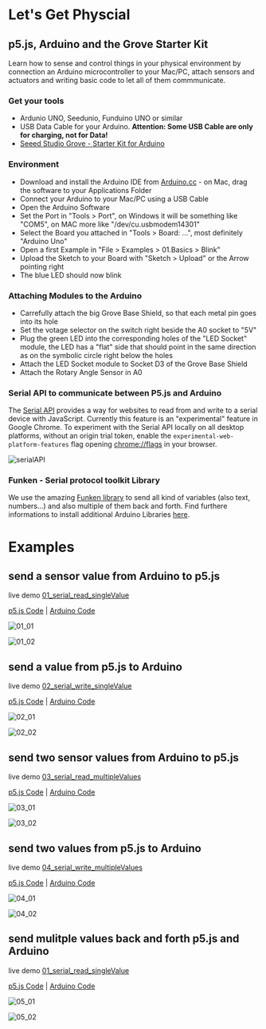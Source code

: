 # Let's Get Physcial

## p5.js, Arduino and the Grove Starter Kit
Learn how to sense and control things in your physical environment by connection an Arduino microcontroller to your Mac/PC, attach sensors and actuators and writing basic code to let all of them commmunicate.

### Get your tools

* Ardunio UNO, Seedunio, Funduino UNO or similar
* USB Data Cable for your Arduino. __Attention: Some USB Cable are only for charging, not for Data!__
* [Seeed Studio Grove - Starter Kit for Arduino](https://www.seeedstudio.com/Grove-Starter-Kit-for-Arduino-p-1855.html)

### Environment
* Download and install the Arduino IDE from [Arduino.cc](https://www.arduino.cc/en/Main/Software) - on Mac, drag the software to your Applications Folder
* Connect your Arduino to your Mac/PC using a USB Cable
* Open the Arduino Software
* Set the Port in "Tools > Port", on Windows it will be something like "COM5", on MAC more like "/dev/cu.usbmodem14301"
* Select the Board you attached in "Tools > Board: ...", most definitely "Arduino Uno"
* Open a first Example in "File > Examples > 01.Basics > Blink"
* Upload the Sketch to your Board with "Sketch > Upload" or the Arrow pointing right
* The blue LED should now blink

### Attaching Modules to the Arduino
* Carrefully attach the big Grove Base Shield, so that each metal pin goes into its hole
* Set the votage selector on the switch right beside the A0 socket to "5V"
* Plug the green LED into the corresponding holes of the "LED Socket" module, the LED has a "flat" side that should point in the same direction as on the symbolic circle right below the holes
* Attach the LED Socket module to Socket D3 of the Grove Base Shield
* Attach the Rotary Angle Sensor in A0

### Serial API to communicate between P5.js and Arduino
The [Serial API](https://web.dev/serial/) provides a way for websites to read from and write to a serial device with JavaScript. Currently this feature is an "experimental" feature in Google Chrome. To experiment with the Serial API locally on all desktop platforms, without an origin trial token, enable the ```experimental-web-platform-features``` flag opening [chrome://flags](chrome://flags) in your browser.

![serialAPI](docs/serialAPI.jpg)


### Funken - Serial protocol toolkit Library
We use the amazing [Funken library](https://github.com/astefas/Funken) to send all kind of variables (also text, numbers...) and also multiple of them back and forth. Find furthere informations to install additional Arduino Libraries [here](https://www.arduino.cc/en/Guide/Libraries).

# Examples

## send a sensor value from Arduino to p5.js
live demo [01_serial_read_singleValue](https://hybridthingslab.github.io/course-teachable-machines/Block_III/p5js/01_serial_read_singleValue)

[p5.js Code](https://github.com/HybridThingsLab/course-teachable-machines/tree/master/Block_III/p5js/01_serial_read_singleValue) | 
[Arduino Code](https://github.com/HybridThingsLab/course-teachable-machines/tree/master/Block_III/Arduino/01_serial_write_singleValue)

![01_01](docs/01_p5js.jpg)

![01_02](docs/01_Arduino.jpg)

## send a value from p5.js to Arduino
live demo [02_serial_write_singleValue](https://hybridthingslab.github.io/course-teachable-machines/Block_III/p5js/02_serial_write_singleValue)

[p5.js Code](https://github.com/HybridThingsLab/course-teachable-machines/tree/master/Block_III/p5js/02_serial_write_singleValue) | 
[Arduino Code](https://github.com/HybridThingsLab/course-teachable-machines/tree/master/Block_III/Arduino/02_serial_read_singleValue)

![02_01](docs/02_p5js.jpg)

![02_02](docs/02_Arduino.jpg)

## send two sensor values from Arduino to p5.js
live demo [03_serial_read_multipleValues](https://hybridthingslab.github.io/course-teachable-machines/Block_III/p5js/03_serial_read_multipleValues)

[p5.js Code](https://github.com/HybridThingsLab/course-teachable-machines/tree/master/Block_III/p5js/03_serial_read_multipleValues) | 
[Arduino Code](https://github.com/HybridThingsLab/course-teachable-machines/tree/master/Block_III/Arduino/03_serial_write_multipleValues)

![03_01](docs/03_p5js.jpg)

![03_02](docs/03_Arduino.jpg)

## send two values from p5.js to Arduino
live demo [04_serial_write_multipleValues](https://hybridthingslab.github.io/course-teachable-machines/Block_III/p5js/04_serial_write_multipleValues)

[p5.js Code](https://github.com/HybridThingsLab/course-teachable-machines/tree/master/Block_III/p5js/04_serial_write_multipleValues) | 
[Arduino Code](https://github.com/HybridThingsLab/course-teachable-machines/tree/master/Block_III/Arduino/04_serial_read_multipleValues)

![04_01](docs/04_p5js.jpg)

![04_02](docs/04_Arduino.jpg)

## send mulitple values back and forth p5.js and Arduino
live demo [01_serial_read_singleValue](https://hybridthingslab.github.io/course-teachable-machines/Block_III/p5js/05_serial_write_read_multipleValues)

[p5.js Code](https://github.com/HybridThingsLab/course-teachable-machines/tree/master/Block_III/p5js/05_serial_write_read_multipleValues) | 
[Arduino Code](https://github.com/HybridThingsLab/course-teachable-machines/tree/master/Block_III/Arduino/05_serial_write_read_multipleValues)

![05_01](docs/05_p5js.jpg)

![05_02](docs/05_Arduino.jpg)